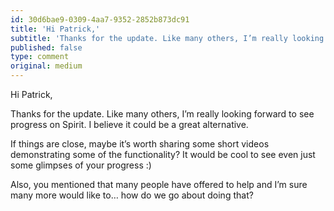 ```yaml
---
id: 30d6bae9-0309-4aa7-9352-2852b873dc91
title: 'Hi Patrick,'
subtitle: 'Thanks for the update. Like many others, I’m really looking forward to see progress on Spirit. I believe it could be a great alternative.'
published: false
type: comment
original: medium
---
```




Hi Patrick,

Thanks for the update. Like many others, I’m really looking forward to see progress on Spirit. I believe it could be a great alternative.

If things are close, maybe it’s worth sharing some short videos demonstrating some of the functionality? It would be cool to see even just some glimpses of your progress :)

Also, you mentioned that many people have offered to help and I’m sure many more would like to… how do we go about doing that?

